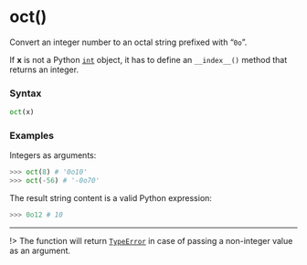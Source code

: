 # oct()

Convert an integer number to an octal string prefixed with “`0o`”.

If **x** is not a Python [`int`](/built-in-types/int/) object, it has to define an `__index__()` method that returns an integer.

### Syntax

```python
oct(x)
```

### Examples

Integers as arguments:

```python
>>> oct(8) # '0o10'
>>> oct(-56) # '-0o70'
```

The result string content is a valid Python expression:

```python
>>> 0o12 # 10
```

---

!> The function will return [`TypeError`](/exceptions/TypeError.md) in case of passing a non-integer value as an argument.
